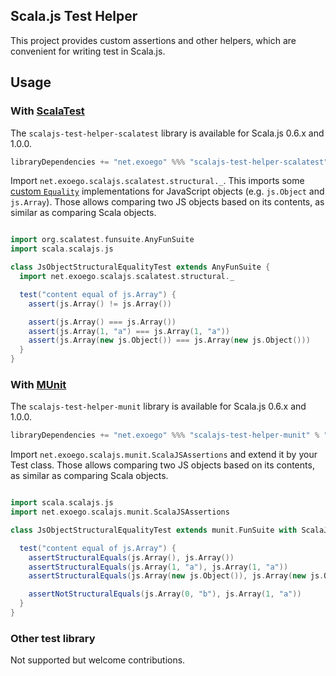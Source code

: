 Scala.js Test Helper
----

This project provides custom assertions and other helpers, which are convenient for writing test in Scala.js.


## Usage

### With [ScalaTest](http://www.scalatest.org)

The `scalajs-test-helper-scalatest` library is available for Scala.js 0.6.x and 1.0.0.

```scala
libraryDependencies += "net.exoego" %%% "scalajs-test-helper-scalatest" % "0.2.0" % Test
```

Import `net.exoego.scalajs.scalatest.structural._`.
This imports some [custom `Equality`](http://www.scalactic.org/user_guide/CustomEquality) implementations for JavaScript objects (e.g. `js.Object` and `js.Array`).
Those allows comparing two JS objects based on its contents, as similar as comparing Scala objects.

```scala

import org.scalatest.funsuite.AnyFunSuite
import scala.scalajs.js

class JsObjectStructuralEqualityTest extends AnyFunSuite {
  import net.exoego.scalajs.scalatest.structural._

  test("content equal of js.Array") {
    assert(js.Array() != js.Array())

    assert(js.Array() === js.Array())
    assert(js.Array(1, "a") === js.Array(1, "a"))
    assert(js.Array(new js.Object()) === js.Array(new js.Object()))
  }
}
```


### With [MUnit](https://scalameta.org/munit/)

The `scalajs-test-helper-munit` library is available for Scala.js 0.6.x and 1.0.0.

```scala
libraryDependencies += "net.exoego" %%% "scalajs-test-helper-munit" % "0.2.0" % Test
```

Import `net.exoego.scalajs.munit.ScalaJSAssertions` and extend it by your Test class.
Those allows comparing two JS objects based on its contents, as similar as comparing Scala objects.

```scala

import scala.scalajs.js
import net.exoego.scalajs.munit.ScalaJSAssertions

class JsObjectStructuralEqualityTest extends munit.FunSuite with ScalaJSAssertions {

  test("content equal of js.Array") {
    assertStructuralEquals(js.Array(), js.Array())
    assertStructuralEquals(js.Array(1, "a"), js.Array(1, "a"))
    assertStructuralEquals(js.Array(new js.Object()), js.Array(new js.Object()))

    assertNotStructuralEquals(js.Array(0, "b"), js.Array(1, "a"))
  }
}
```

### Other test library

Not supported but welcome contributions.


